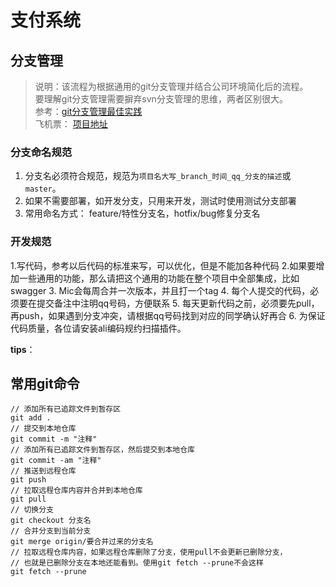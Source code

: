 # 支付系统

## 分支管理

> 说明：该流程为根据通用的git分支管理并结合公司环境简化后的流程。       
> 要理解git分支管理需要摒弃svn分支管理的思维，两者区别很大。        
> 参考：[git分支管理最佳实践](http://blog.jobbole.com/109466/)   
> 飞机票： [项目地址](https://github.com/2227324689/gpmall )  

### 分支命名规范

1. 分支名必须符合规范，规范为<code>项目名大写\_branch\_时间_qq_分支的描述</code>或<code>master</code>。 
2. 如果不需要部署，如开发分支，只用来开发，测试时使用测试分支部署
3. 常用命名方式： feature/特性分支名，hotfix/bug修复分支名

### 开发规范
1.写代码，参考以后代码的标准来写，可以优化，但是不能加各种代码
2.如果要增加一些通用的功能，那么请把这个通用的功能在整个项目中全部集成，比如swagger
3. Mic会每周合并一次版本，并且打一个tag
4. 每个人提交的代码，必须要在提交备注中注明qq号码，方便联系
5. 每天更新代码之前，必须要先pull，再push，如果遇到分支冲突，请根据qq号码找到对应的同学确认好再合
6. 为保证代码质量，各位请安装ali编码规约扫描插件。

**tips**：   



## 常用git命令
~~~
// 添加所有已追踪文件到暂存区
git add .
// 提交到本地仓库
git commit -m "注释"
// 添加所有已追踪文件到暂存区，然后提交到本地仓库
git commit -am "注释"
// 推送到远程仓库
git push
// 拉取远程仓库内容并合并到本地仓库
git pull
// 切换分支
git checkout 分支名
// 合并分支到当前分支
git merge origin/要合并过来的分支名
// 拉取远程仓库内容，如果远程仓库删除了分支，使用pull不会更新已删除分支，
// 也就是已删除分支在本地还能看到。使用git fetch --prune不会这样
git fetch --prune
~~~